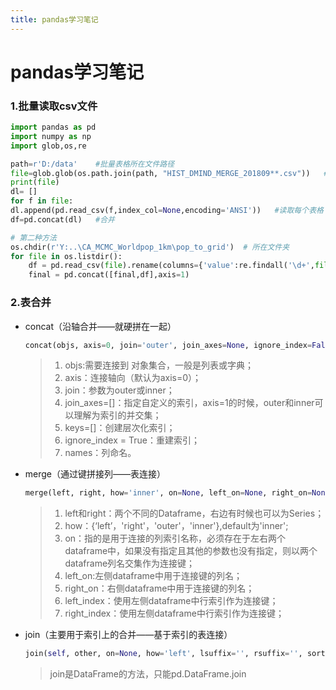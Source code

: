 ```yaml
---
title: pandas学习笔记
---
```



# pandas学习笔记


### 1.批量读取csv文件
```python
import pandas as pd
import numpy as np
import glob,os,re

path=r'D:/data'    #批量表格所在文件路径
file=glob.glob(os.path.join(path, "HIST_DMIND_MERGE_201809**.csv"))   #每一个表格相同名称部分
print(file)
dl= []
for f in file:
dl.append(pd.read_csv(f,index_col=None,encoding='ANSI'))   #读取每个表格
df=pd.concat(dl)   #合并

# 第二种方法
os.chdir(r'Y:..\CA_MCMC_Worldpop_1km\pop_to_grid')  # 所在文件夹
for file in os.listdir():
    df = pd.read_csv(file).rename(columns={'value':re.findall('\d+',file)[0]}).set_index('id')
    final = pd.concat([final,df],axis=1)
```

### 2.表合并

* concat（沿轴合并——就硬拼在一起）

  ```python 
  concat(objs, axis=0, join='outer', join_axes=None, ignore_index=False, keys=None, levels=None, names=None, verify_integrity=False, sort=None, copy=True)
  
  ```

  > 1. objs:需要连接到 对象集合，一般是列表或字典；
  > 2. axis：连接轴向（默认为axis=0）；
  > 3. join：参数为outer或inner；
  > 4. join_axes=[]：指定自定义的索引，axis=1的时候，outer和inner可以理解为索引的并交集；
  > 5. keys=[]：创建层次化索引；
  > 6. ignore_index = True：重建索引；
  > 7. names：列命名。

* merge（通过键拼接列——表连接）

  ```python
  merge(left, right, how='inner', on=None, left_on=None, right_on=None, left_index=False, right_index=False, sort=False, suffixes=('_x', '_y'), copy=True, indicator=False, validate=None)
  
  ```

  > 1. left和right：两个不同的Dataframe，右边有时候也可以为Series；
  > 2. how：{‘left’，'right'，'outer'，'inner'},default为'inner';
  > 3. on：指的是用于连接的列索引名称，必须存在于左右两个dataframe中，如果没有指定且其他的参数也没有指定，则以两个dataframe列名交集作为连接键；
  > 4. left_on:左侧dataframe中用于连接键的列名；
  > 5. right_on：右侧dataframe中用于连接键的列名；
  > 6. left_index：使用左侧dataframe中行索引作为连接键；
  > 7. right_index：使用左侧dataframe中行索引作为连接键；

* join（主要用于索引上的合并——基于索引的表连接）

  ```python
  join(self, other, on=None, how='left', lsuffix='', rsuffix='', sort=False)
  ```

  > join是DataFrame的方法，只能pd.DataFrame.join
